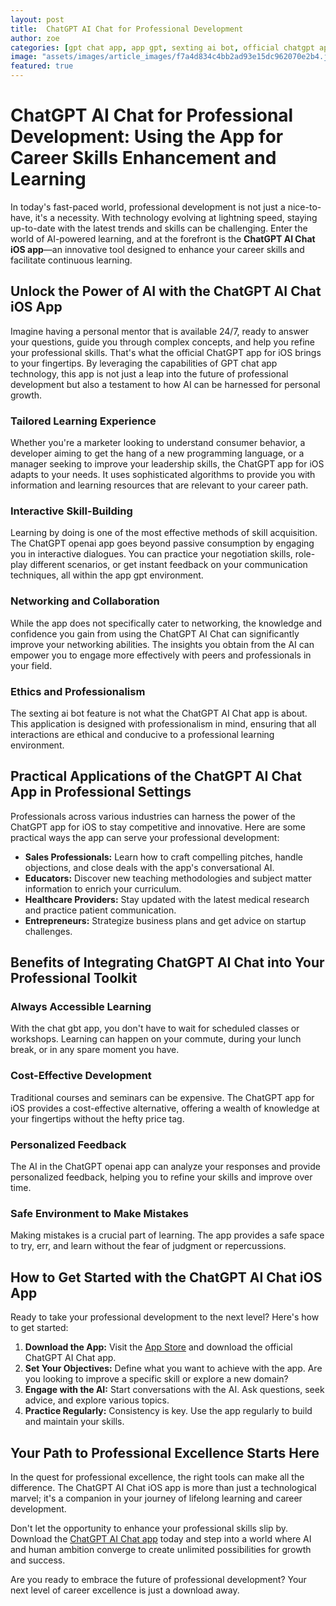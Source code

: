 ```yaml
---
layout: post
title:  ChatGPT AI Chat for Professional Development
author: zoe
categories: [gpt chat app, app gpt, sexting ai bot, official chatgpt app, chatgpt app for ios, chatgpt openai app, chat gbt app]
image: "assets/images/article_images/f7a4d834c4bb2ad93e15dc962070e2b4.jpg"
featured: true
---
```


# ChatGPT AI Chat for Professional Development: Using the App for Career Skills Enhancement and Learning

In today's fast-paced world, professional development is not just a nice-to-have, it's a necessity. With technology evolving at lightning speed, staying up-to-date with the latest trends and skills can be challenging. Enter the world of AI-powered learning, and at the forefront is the **ChatGPT AI Chat iOS app**—an innovative tool designed to enhance your career skills and facilitate continuous learning.

## Unlock the Power of AI with the ChatGPT AI Chat iOS App

Imagine having a personal mentor that is available 24/7, ready to answer your questions, guide you through complex concepts, and help you refine your professional skills. That's what the official ChatGPT app for iOS brings to your fingertips. By leveraging the capabilities of GPT chat app technology, this app is not just a leap into the future of professional development but also a testament to how AI can be harnessed for personal growth.

### Tailored Learning Experience

Whether you're a marketer looking to understand consumer behavior, a developer aiming to get the hang of a new programming language, or a manager seeking to improve your leadership skills, the ChatGPT app for iOS adapts to your needs. It uses sophisticated algorithms to provide you with information and learning resources that are relevant to your career path.

### Interactive Skill-Building

Learning by doing is one of the most effective methods of skill acquisition. The ChatGPT openai app goes beyond passive consumption by engaging you in interactive dialogues. You can practice your negotiation skills, role-play different scenarios, or get instant feedback on your communication techniques, all within the app gpt environment.

### Networking and Collaboration

While the app does not specifically cater to networking, the knowledge and confidence you gain from using the ChatGPT AI Chat can significantly improve your networking abilities. The insights you obtain from the AI can empower you to engage more effectively with peers and professionals in your field.

### Ethics and Professionalism

The sexting ai bot feature is not what the ChatGPT AI Chat app is about. This application is designed with professionalism in mind, ensuring that all interactions are ethical and conducive to a professional learning environment.

## Practical Applications of the ChatGPT AI Chat App in Professional Settings

Professionals across various industries can harness the power of the ChatGPT app for iOS to stay competitive and innovative. Here are some practical ways the app can serve your professional development:

- **Sales Professionals:** Learn how to craft compelling pitches, handle objections, and close deals with the app's conversational AI.
- **Educators:** Discover new teaching methodologies and subject matter information to enrich your curriculum.
- **Healthcare Providers:** Stay updated with the latest medical research and practice patient communication.
- **Entrepreneurs:** Strategize business plans and get advice on startup challenges.

## Benefits of Integrating ChatGPT AI Chat into Your Professional Toolkit

### Always Accessible Learning

With the chat gbt app, you don't have to wait for scheduled classes or workshops. Learning can happen on your commute, during your lunch break, or in any spare moment you have.

### Cost-Effective Development

Traditional courses and seminars can be expensive. The ChatGPT app for iOS provides a cost-effective alternative, offering a wealth of knowledge at your fingertips without the hefty price tag.

### Personalized Feedback

The AI in the ChatGPT openai app can analyze your responses and provide personalized feedback, helping you to refine your skills and improve over time.

### Safe Environment to Make Mistakes

Making mistakes is a crucial part of learning. The app provides a safe space to try, err, and learn without the fear of judgment or repercussions.

## How to Get Started with the ChatGPT AI Chat iOS App

Ready to take your professional development to the next level? Here's how to get started:

1. **Download the App:** Visit the [App Store](https://apps.apple.com/us/app/ai-ask-chat-with-ai-bots/id6472484891) and download the official ChatGPT AI Chat app.
2. **Set Your Objectives:** Define what you want to achieve with the app. Are you looking to improve a specific skill or explore a new domain?
3. **Engage with the AI:** Start conversations with the AI. Ask questions, seek advice, and explore various topics.
4. **Practice Regularly:** Consistency is key. Use the app regularly to build and maintain your skills.

## Your Path to Professional Excellence Starts Here

In the quest for professional excellence, the right tools can make all the difference. The ChatGPT AI Chat iOS app is more than just a technological marvel; it's a companion in your journey of lifelong learning and career development.

Don't let the opportunity to enhance your professional skills slip by. Download the [ChatGPT AI Chat app](https://apps.apple.com/us/app/ai-ask-chat-with-ai-bots/id6472484891) today and step into a world where AI and human ambition converge to create unlimited possibilities for growth and success.

Are you ready to embrace the future of professional development? Your next level of career excellence is just a download away.